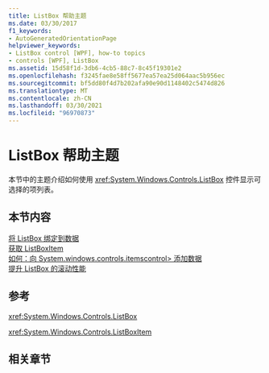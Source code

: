 ```yaml
---
title: ListBox 帮助主题
ms.date: 03/30/2017
f1_keywords:
- AutoGeneratedOrientationPage
helpviewer_keywords:
- ListBox control [WPF], how-to topics
- controls [WPF], ListBox
ms.assetid: 15d58f1d-3db6-4cb5-88c7-8c45f19301e2
ms.openlocfilehash: f3245fae8e58ff5677ea57ea25d064aac5b956ec
ms.sourcegitcommit: bf5dd80f4d7b202afa90e90d1148402c5474d826
ms.translationtype: MT
ms.contentlocale: zh-CN
ms.lasthandoff: 03/30/2021
ms.locfileid: "96970873"
---
```

# <a name="listbox-how-to-topics"></a>ListBox 帮助主题

本节中的主题介绍如何使用 <xref:System.Windows.Controls.ListBox> 控件显示可选择的项列表。  
  
## <a name="in-this-section"></a>本节内容  

 [将 ListBox 绑定到数据](how-to-bind-a-listbox-to-data.md)  
 [获取 ListBoxItem](how-to-get-a-listboxitem.md)  
 [如何：向 System.windows.controls.itemscontrol> 添加数据](/previous-versions/dotnet/netframework-3.5/ms743602(v=vs.90))  
 [提升 ListBox 的滚动性能](how-to-improve-the-scrolling-performance-of-a-listbox.md)  
  
## <a name="reference"></a>参考  

 <xref:System.Windows.Controls.ListBox>  
  
 <xref:System.Windows.Controls.ListBoxItem>  
  
## <a name="related-sections"></a>相关章节
